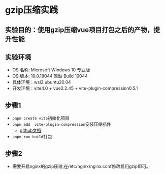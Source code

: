 # gzip压缩实践
## 实验目的：使用gzip压缩vue项目打包之后的产物，提升性能
## 实验环境
- OS 名称: Microsoft Windows 10 专业版
- OS 版本: 10.0.19044 暂缺 Build 19044
- 具体环境：wsl2 ubuntu20.04
- 开发环境：vite4.0 + vue3.2.45 + vite-plugin-compression0.5.1

## 步骤1
- ```pnpm create vite```初始化项目
- ```pnpm add  vite-plugin-compression```安装压缩插件
    - [github文档](https://github.com/vbenjs/vite-plugin-compression/blob/main/README.zh_CN.md)
- ```pnpm run build```打包

## 步骤2
- 需要开启nginx的gzip压缩,在/etc/nginx/nginx.conf修改启用gzip即可。